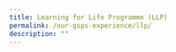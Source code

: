 ```yaml
---
title: Learning for Life Programme (LLP)
permalink: /our-gsps-experience/llp/
description: ""
---
```

